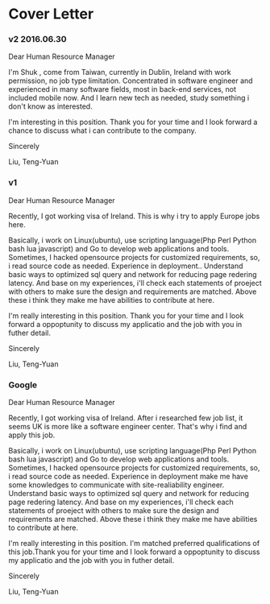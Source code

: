 # Cover Letter


### v2 2016.06.30

Dear Human Resource Manager

I'm Shuk , come from Taiwan, currently in Dublin, Ireland with work permission, no job type limitation.
Concentrated in software engineer  and experienced in many software fields, most in back-end services, not included mobile now. 
And I learn new tech as needed, study something i don't know as interested.

I'm interesting in this position. Thank you for your time and I look forward a chance to discuss what i can contribute to the company.

Sincerely

Liu, Teng-Yuan


### v1
<date>

Dear Human Resource Manager

Recently, I got working visa of Ireland. This is why i try to apply Europe jobs here.

Basically, i work on Linux(ubuntu), use scripting language(Php Perl Python bash lua javascript) and Go to develop web applications and tools. Sometimes, I hacked opensource projects for customized requirements, so, i read source code as needed. Experience in deployment.. Understand basic ways to optimized sql query and network for reducing page redering latency. And base on my experiences, i'll check each statements of proeject with others to make sure the design and requirements are matched. Above these i think they make me have abilities to contribute at here.

I'm really interesting in this position. Thank you for your time and I look forward a oppoptunity to discuss my applicatio and the job with you in futher detail. 


Sincerely

Liu, Teng-Yuan




### Google
<date>

Dear Human Resource Manager

Recently, I got working visa of Ireland. After i researched few job list, it seems UK is more like a software engineer center. That's why i find and apply this job.

Basically, i work on Linux(ubuntu), use scripting language(Php Perl Python bash lua javascript) and Go to develop web applications and tools. Sometimes, I hacked opensource projects for customized requirements, so, i read source code as needed. Experience in deployment make me have some knowledges to communicate with site-realiability engineer. Understand basic ways to optimized sql query and network for reducing page redering latency. And base on my experiences, i'll check each statements of proeject with others to make sure the design and requirements are matched. Above these i think they make me have abilities to contribute at here.

I'm really interesting in this position. I'm matched preferred qualifications of this job.Thank you for your time and I look forward a oppoptunity to discuss my applicatio and the job with you in futher detail. 


Sincerely

Liu, Teng-Yuan
